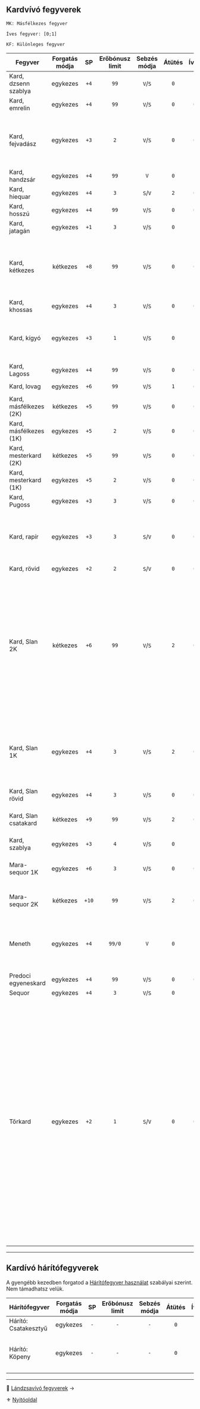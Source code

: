 ## Kardvívó fegyverek

```
MK: Másfélkezes fegyver

Íves fegyver: [0;1]

KF: Különleges fegyver
```

<!-- tag: md_table_fegyver_start -->

| Fegyver                | Forgatás módja |  SP   | Erőbónusz limit | Sebzés módja | Átütés | Íves | MK  |  KF  | Pengehossz |   KÉ    |   TÉ    |   VÉ    | Sebesség | Kategória | Speciális                                                                                                                                                                                                                                                                                                                                                                                                                                                                                                                                                                                                                             |
| ---------------------- | :------------: | :---: | :-------------: | :----------: | :----: | :--: | :-: | :--: | :--------: | :-----: | :-----: | :-----: | :------: | :-------: | ------------------------------------------------------------------------------------------------------------------------------------------------------------------------------------------------------------------------------------------------------------------------------------------------------------------------------------------------------------------------------------------------------------------------------------------------------------------------------------------------------------------------------------------------------------------------------------------------------------------------------------- |
| Kard, dzsenn szablya   |    egykezes    | `+4`  |      `99`       |   `V`/`S`    |  `0`   | `1`  | `0` | `D6` |    `1`     |   `4`   |   `5`   |   `5`   |   `6`    | kardvívó  |                                                                                                                                                                                                                                                                                                                                                                                                                                                                                                                                                                                                                                       |
| Kard, emrelin          |    egykezes    | `+4`  |      `99`       |   `V`/`S`    |  `0`   | `0`  | `0` | `0`  |    `1`     |   `3`   |   `5`   |   `4`   |   `7`    | kardvívó  |                                                                                                                                                                                                                                                                                                                                                                                                                                                                                                                                                                                                                                       |
| Kard, fejvadász        |    egykezes    | `+3`  |       `2`       |   `V`/`S`    |  `0`   | `0`  | `0` | `F6` |   `0.5`    |   `4`   |   `3`   |   `4`   |   `6`    | kardvívó  | G0rv1ki klánnal, vagy mesterrel.<br />Egyébként rövidkard harcértékek.<br />Hárítófegyverként is használható.                                                                                                                                                                                                                                                                                                                                                                                                                                                                                                                         |
| Kard, handzsár         |    egykezes    | `+4`  |      `99`       |     `V`      |  `0`   | `1`  | `0` | `0`  |    `1`     |   `2`   |   `5`   |   `3`   |   `7`    | kardvívó  | Erő követelmény: `+2`                                                                                                                                                                                                                                                                                                                                                                                                                                                                                                                                                                                                                 |
| Kard, hiequar          |    egykezes    | `+4`  |       `3`       |   `S`/`V`    |  `2`   | `0`  | `0` |      |    `1`     |   `2`   |   `4`   |   `3`   |   `7`    | kardvívó  | Elfek használják. Előtörténet!                                                                                                                                                                                                                                                                                                                                                                                                                                                                                                                                                                                                        |
| Kard, hosszú           |    egykezes    | `+4`  |      `99`       |   `V`/`S`    |  `0`   | `0`  | `0` | `0`  |    `1`     | **`3`** | **`4`** | **`4`** |   `7`    | kardvívó  | A legelterjedtebb kard                                                                                                                                                                                                                                                                                                                                                                                                                                                                                                                                                                                                                |
| Kard, jatagán          |    egykezes    | `+1`  |       `3`       |   `V`/`S`    |  `0`   | `1`  | `0` | `0`  |   `0.5`    |   `3`   |   `3`   |   `2`   |   `6`    | kardvívó  |                                                                                                                                                                                                                                                                                                                                                                                                                                                                                                                                                                                                                                       |
| Kard, kétkezes         |    kétkezes    | `+8`  |      `99`       |   `V`/`S`    |  `0`   | `0`  | `0` | `0`  |    `2`     |   `5`   |   `7`   |   `5`   |   `9`    | kardvívó  | Ha közrefogják a forgatót, fegyverének VÉ-je `0`-ra zuhan.<br />Erő követelmény: `+2`.<br />Edzettség követelmény: `+1`                                                                                                                                                                                                                                                                                                                                                                                                                                                                                                               |
| Kard, khossas          |    egykezes    | `+4`  |       `3`       |   `V`/`S`    |  `0`   | `0`  | `0` | `0`  |    `1`     |   `2`   |   `4`   |   `3`   |   `7`    | kardvívó  | Elfek használják. Előtörténet!                                                                                                                                                                                                                                                                                                                                                                                                                                                                                                                                                                                                        |
| Kard, kígyó            |    egykezes    | `+3`  |       `1`       |   `V`/`S`    |  `0`   | `1`  | `0` | `0`  |    `1`     |   `3`   |   `3`   |   `4`   |   `7`    | kardvívó  | Szúró sebzés: `+5` SP; `IV`: ugyan nem íves fegyver, de kialakítása miatt érvényesek rá annak extrái.                                                                                                                                                                                                                                                                                                                                                                                                                                                                                                                                 |
| Kard, Lagoss           |    egykezes    | `+4`  |      `99`       |   `V`/`S`    |  `0`   | `0`  | `0` | `F9` |    `1`     |   `4`   |   `6`   |   `5`   |   `7`    | kardvívó  | KF nélkül: Kard, Hosszú értékei                                                                                                                                                                                                                                                                                                                                                                                                                                                                                                                                                                                                       |
| Kard, lovag            |    egykezes    | `+6`  |      `99`       |   `V`/`S`    |  `1`   | `0`  | `0` | `0`  |    `1`     |   `3`   |   `6`   |   `4`   |   `8`    | kardvívó  | Erő követelmény: `+2`                                                                                                                                                                                                                                                                                                                                                                                                                                                                                                                                                                                                                 |
| Kard, másfélkezes (2K) |    kétkezes    | `+5`  |      `99`       |   `V`/`S`    |  `0`   | `0`  | `0` | `0`  |   `1.5`    |   `4`   |   `6`   |   `5`   |   `8`    | kardvívó  | Erő követelmény: `+2`                                                                                                                                                                                                                                                                                                                                                                                                                                                                                                                                                                                                                 |
| Kard, másfélkezes (1K) |    egykezes    | `+5`  |       `2`       |   `V`/`S`    |  `0`   | `0`  | `1` | `0`  |   `1.5`    |   `3`   |   `4`   |   `3`   |   `8`    | kardvívó  | Erő követelmény: `+2`                                                                                                                                                                                                                                                                                                                                                                                                                                                                                                                                                                                                                 |
| Kard, mesterkard (2K)  |    kétkezes    | `+5`  |      `99`       |   `V`/`S`    |  `0`   | `0`  | `0` | `0`  |   `1.5`    |   `4`   |   `7`   |   `4`   |   `8`    | kardvívó  | Erő követelmény: `+2`                                                                                                                                                                                                                                                                                                                                                                                                                                                                                                                                                                                                                 |
| Kard, mesterkard (1K)  |    egykezes    | `+5`  |       `2`       |   `V`/`S`    |  `0`   | `0`  | `1` | `0`  |   `1.5`    |   `3`   |   `5`   |   `2`   |   `8`    | kardvívó  | Erő követelmény: `+2`                                                                                                                                                                                                                                                                                                                                                                                                                                                                                                                                                                                                                 |
| Kard, Pugoss           |    egykezes    | `+3`  |       `3`       |   `V`/`S`    |  `0`   | `0`  | `0` | `F6` |   `0.5`    |   `3`   |   `4`   |   `4`   |   `6`    | kardvívó  |                                                                                                                                                                                                                                                                                                                                                                                                                                                                                                                                                                                                                                       |
| Kard, rapír            |    egykezes    | `+3`  |       `3`       |   `S`/`V`    |  `0`   | `0`  | `0` | `0`  |    `1`     |   `3`   |   `4`   |   `4`   |   `7`    | kardvívó  | Nemesemberek jellemző fegyvere valós harci körülmények között. Nem összetévesztendő a tőrkarddal.                                                                                                                                                                                                                                                                                                                                                                                                                                                                                                                                     |
| Kard, rövid            |    egykezes    | `+2`  |       `2`       |   `S`/`V`    |  `0`   | `0`  | `0` | `0`  |   `0.5`    |   `2`   |   `3`   |   `2`   |   `7`    | kardvívó  | -                                                                                                                                                                                                                                                                                                                                                                                                                                                                                                                                                                                                                                     |
| Kard, Slan 2K          |    kétkezes    | `+6`  |      `99`       |   `V`/`S`    |  `2`   | `0`  | `0` | `S6` |   `1.5`    |   `4`   |   `7`   |   `4`   |   `7`    | kardvívó  | Nagyon ritka, rendkívül nehéz hozzájutni, legtöbbször személyre szabott. Drága, speciális anyagokból készül.<br />[Fegyverrántás](fortelyok.harci/fegyverrantas.md) fortélyban képzett karakter fegyverrántó szituációban `KÉ:+5` bónuszt kap (csak kétkezes forgatási módban).                                                                                                                                                                                                                                                                                                                                                       |
| Kard, Slan 1K          |    egykezes    | `+4`  |       `3`       |   `V`/`S`    |  `2`   | `0`  | `1` | `S6` |   `1.5`    |   `3`   |   `5`   |   `3`   |   `7`    | kardvívó  | Nagyon ritka, rendkívül nehéz hozzájutni, legtöbbször személyre szabott. Drága, speciális anyagokból készül.                                                                                                                                                                                                                                                                                                                                                                                                                                                                                                                          |
| Kard, Slan rövid       |    egykezes    | `+4`  |       `3`       |   `V`/`S`    |  `0`   | `0`  | `0` | `S6` |   `0.5`    |   `2`   |   `3`   |   `2`   |   `6`    | kardvívó  | Lásd Slan kard.                                                                                                                                                                                                                                                                                                                                                                                                                                                                                                                                                                                                                       |
| Kard, Slan csatakard   |    kétkezes    | `+9`  |      `99`       |   `V`/`S`    |  `2`   | `0`  | `0` | `S9` |    `2`     |   `3`   |   `8`   |   `7`   |   `9`    | kardvívó  | Hihetetlen drága és ritka.<br />Csak két kézzel forgatható.                                                                                                                                                                                                                                                                                                                                                                                                                                                                                                                                                                           |
| Kard, szablya          |    egykezes    | `+3`  |       `4`       |   `V`/`S`    |  `0`   | `1`  | `0` | `0`  |    `1`     |   `3`   |   `4`   |   `4`   |   `7`    | kardvívó  |                                                                                                                                                                                                                                                                                                                                                                                                                                                                                                                                                                                                                                       |
| Mara-sequor 1K         |    egykezes    | `+6`  |       `3`       |   `V`/`S`    |  `0`   | `0`  | `1` | `F9` |   `1.5`    |   `2`   |   `6`   |   `4`   |   `7`    | kardvívó  | Mágikus fém jellege már benne van a harcértékekben.                                                                                                                                                                                                                                                                                                                                                                                                                                                                                                                                                                                   |
| Mara-sequor 2K         |    kétkezes    | `+10` |      `99`       |   `V`/`S`    |  `2`   | `0`  | `0` | `F9` |   `1.5`    |   `3`   |   `7`   |   `5`   |   `7`    | kardvívó  | Mágikus fém jellege már benne van a harcértékekben.                                                                                                                                                                                                                                                                                                                                                                                                                                                                                                                                                                                   |
| Meneth                 |    egykezes    | `+4`  |     `99/0`      |     `V`      |  `0`   | `1`  | `0` | `A3` |   `0.5`    |   `2`   |   `3`   |   `2`   |   `7`    | kardvívó  | Ugyan nem íves fegyver, de kialakítása miatt érvényesek rá annak extrái. `SFÉ` duplán számít ellene                                                                                                                                                                                                                                                                                                                                                                                                                                                                                                                                   |
| Predoci egyeneskard    |    egykezes    | `+4`  |      `99`       |   `V`/`S`    |  `0`   | `0`  | `0` | `0`  |    `1`     |   `4`   |   `5`   |   `4`   |   `7`    | kardvívó  | -                                                                                                                                                                                                                                                                                                                                                                                                                                                                                                                                                                                                                                     |
| Sequor                 |    egykezes    | `+4`  |       `3`       |   `V`/`S`    |  `0`   | `1`  | `0` | `F9` |   `0.5`    |   `2`   |   `4`   |   `3`   |   `6`    | kardvívó  |                                                                                                                                                                                                                                                                                                                                                                                                                                                                                                                                                                                                                                       |
| Tőrkard                |    egykezes    | `+2`  |       `1`       |   `S`/`V`    |  `0`   | `0`  | `0` | `0`  |    `1`     |   `3`   |   `4`   |   `4`   |   `6`    | kardvívó  | Nemesemberek fegyvere városi környezetben. Részben esztétikai értékkel bír, részben a szűk utcákban, sikátorokban könnyen forgatható tulajdonságában emelkedik ki.<br />- Áldozat Páncéldobás: `-1` büntetés.<br />- [Területre/pontra támadás](066_05_altalanos_manoverek.md#ter%C3%BCletre--pontra-t%C3%A1mad%C3%A1s) manőver: Ellenpróba: `-2`. <br />- Ha ellenfél is tőrkardos, mindketten: VÉ csökkentés: 1 + k20 tizes része.<br />- Könnyebb ellene a [Fegyvertörés](066_05_altalanos_manoverek.md#lefegyverz%C3%A9s--fegyvert%C3%B6r%C3%A9s) Manőver → Nehézség:`-2`.<br />- Zúzó fegyverek ellen: `VÉ` veszteség duplázódik |

<!-- tag: md_table_fegyver_end -->

---
## Kardívó hárítófegyverek

A gyengébb kezedben forgatod a [Hárítófegyver használat](fortelyok.harci/haritofegyver_hasznalat.md) szabályai szerint. Nem támadhatsz velük.

<!-- tag: md_table_haritofegyver_start -->

| Hárítófegyver        | Forgatás módja | SP  | Erőbónusz limit | Sebzés módja | Átütés | Íves | MK  | KF  | Pengehossz | KÉ  | TÉ  | VÉ  | Sebesség | Kategória | Speciális                                 |
| -------------------- | :------------: | :-: | :-------------: | :----------: | :----: | :--: | :-: | :-: | :--------: | :-: | :-: | :-: | :------: | :-------: | ----------------------------------------- |
| Hárító: Csatakesztyű |    egykezes    | `-` |       `-`       |     `-`      |  `0`   | `0`  | `0` | `0` |    `0`     | `0` | `0` | `2` |   `99`   | kardvívó  |                                           |
| Hárító: Köpeny       |    egykezes    | `-` |       `-`       |     `-`      |  `0`   | `0`  | `0` | `0` |    `0`     | `0` | `0` | `3` |   `99`   | kardvívó  | Legfeljebb 1 penge hosszú fegyverek ellen |

<!-- tag: md_table_haritofegyver_end -->

---

🔗 [Lándzsavívó fegyverek](068_04_landzsavivo_fegyverek.md) →

⚜️ [Nyitóoldal](start.md#6-harcrendszer-%EF%B8%8F)
